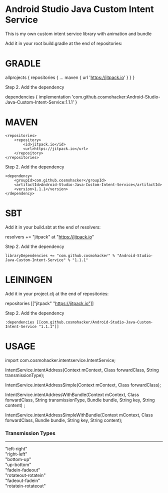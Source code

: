 # Android Studio Java Custom Intent Service
This is my own custom intent service library with animation and bundle

Add it in your root build.gradle at the end of repositories:

<h1>GRADLE</h1>

allprojects {
		repositories {
			...
			maven { url 'https://jitpack.io' }
		}
	}
  
  
  Step 2. Add the dependency
  
  dependencies {
	        implementation 'com.github.cosmohacker:Android-Studio-Java-Custom-Intent-Service:1.1.1'
	}

<h1>MAVEN</h1>

	<repositories>
		<repository>
		    <id>jitpack.io</id>
		    <url>https://jitpack.io</url>
		</repository>
	</repositories>
  
  Step 2. Add the dependency
  
  	<dependency>
	    <groupId>com.github.cosmohacker</groupId>
	    <artifactId>Android-Studio-Java-Custom-Intent-Service</artifactId>
	    <version>1.1.1</version>
	</dependency>

<h1>SBT</h1>

Add it in your build.sbt at the end of resolvers:

  resolvers += "jitpack" at "https://jitpack.io"
  
  Step 2. Add the dependency
  
  	libraryDependencies += "com.github.cosmohacker" % "Android-Studio-Java-Custom-Intent-Service" % "1.1.1"	

<h1>LEININGEN</h1>

Add it in your project.clj at the end of repositories:

  repositories [["jitpack" "https://jitpack.io"]]
  
  Step 2. Add the dependency
	
	:dependencies [[com.github.cosmohacker/Android-Studio-Java-Custom-Intent-Service "1.1.1"]]	

<h1>USAGE</h1>

import com.cosmohacker.intentservice.IntentService;
    
IntentService.intentAddress(Context mContext, Class forwardClass, String transmissionType);

IntentService.intentAddressSimple(Context mContext, Class forwardClass);

IntentService.intentAddressWithBundle(Context mContext, Class forwardClass, String transmissionType, Bundle bundle, String key, String content) ;

IntentService.intentAddressSimpleWithBundle(Context mContext, Class forwardClass, Bundle bundle, String key, String content);

<h3>Transmission Types</h3>
<hr>
    "left-right"
    <br>
    "right-left"
    <br>
    "bottom-up"
    <br>
    "up-bottom"
    <br>
    "fadein-fadeout"
    <br>
    "rotateout-rotatein"
    <br>
    "fadeout-fadein"
    <br>
    "rotatein-rotateout"
